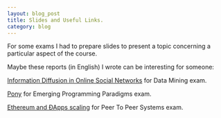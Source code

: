 ```yaml
---
layout: blog_post
title: Slides and Useful Links.
category: blog
---
```

For some exams I had to prepare slides to present a topic concerning a particular aspect of the course. 


Maybe these reports (in English) I wrote can be interesting for someone:

[Information Diffusion in Online Social Networks](https://docs.google.com/presentation/d/1fYZyWVFhVZSivq6UZz0wSKH4JvsOhOqYw7OczCPP9PQ/edit?usp=sharing) for Data Mining exam.


[Pony](https://docs.google.com/presentation/d/1tVxvadWEhFBBeIu-kAlnfKKeGcUfZpB4aM8tT7wz5J0/edit?usp=sharing) for Emerging Programming Paradigms exam.


[Ethereum and ÐApps scaling](https://docs.google.com/presentation/d/1-uGFfivmRUoPol8JuuO4ppK4g7Xu0MsdxNnJRAW8ERw/edit?usp=sharing) for Peer To Peer Systems exam.